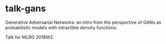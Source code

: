 # talk-gans

Generative Adversarial Networks: an intro from the perspective of GANs as probabilistic models with intractible density functions. 

Talk for MLRG 2018W2.
